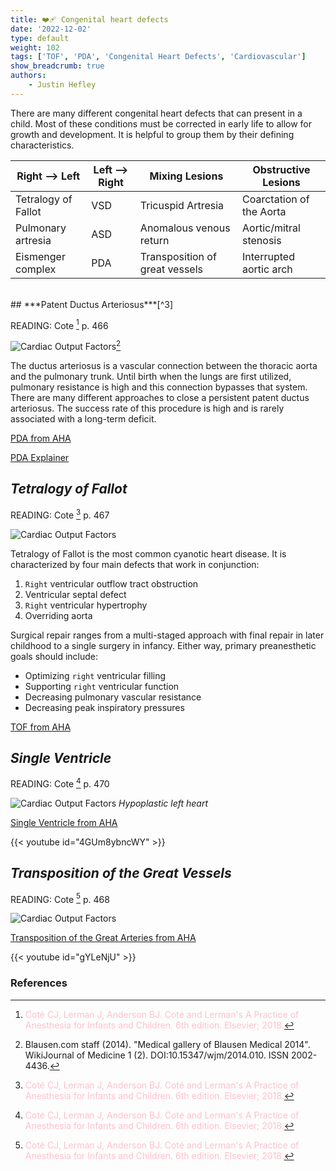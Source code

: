 ```yaml
---
title: ❤️‍🩹 Congenital heart defects
date: '2022-12-02'
type: default
weight: 102
tags: ['TOF', 'PDA', 'Congenital Heart Defects', 'Cardiovascular']
show_breadcrumb: true
authors:
    - Justin Hefley
---
```







There are many different congenital heart defects that can present in a child.  Most of these conditions must be corrected in early life to allow for growth and development.  It is helpful to group them by their defining characteristics.



|Right --> Left       | Left --> Right |  Mixing Lesions                |  Obstructive Lesions     |
| ------------------- | ---------------| ------------------------------ | ------------------------ |
| Tetralogy of Fallot | VSD            | Tricuspid Artresia             | Coarctation of the Aorta |
| Pulmonary artresia  | ASD            | Anomalous venous return        | Aortic/mitral stenosis   | 
| Eismenger complex   | PDA            | Transposition of great vessels | Interrupted aortic  arch |



<br>
## ***Patent Ductus Arteriosus***[^3]

READING: Cote [^3] p. 466

![Cardiac Output Factors](../../pda.png "Patent Ductus Arteriosus")[^14]


The ductus arteriosus is a vascular connection between the thoracic aorta and the pulmonary trunk.  Until birth when the lungs are first utilized, pulmonary resistance is high and this connection bypasses that system.  There are many different approaches to close a persistent patent ductus arteriosus.  The success rate of this procedure is high and is rarely associated with a long-term deficit.

[PDA from AHA](https://www.heart.org/en/health-topics/congenital-heart-defects/about-congenital-heart-defects/patent-ductus-arteriosus-pda)

[PDA Explainer](https://www.youtube.com/watch?v=U2fGKvbir24)

## ***Tetralogy of Fallot***

READING: Cote [^3] p. 467

![Cardiac Output Factors](../../tof.svg "Tetralogy of Fallot")


Tetralogy of Fallot is the most common cyanotic heart disease.  It is characterized by four main defects that work in conjunction: 
1. `Right` ventricular outflow tract obstruction
2. Ventricular septal defect
3. `Right` ventricular hypertrophy
4. Overriding aorta

Surgical repair ranges from a multi-staged approach with final repair in later childhood to a single surgery in infancy.  Either way, primary preanesthetic goals should include:
- Optimizing `right` ventricular filling
- Supporting `right` ventricular function
- Decreasing pulmonary vascular resistance
- Decreasing peak inspiratory pressures



[TOF from AHA](https://www.heart.org/en/health-topics/congenital-heart-defects/about-congenital-heart-defects/tetralogy-of-fallot)



## ***Single Ventricle***

READING: Cote [^3] p. 470

![Cardiac Output Factors](../../hypoplastic.svg "Hypoplastic left heart")
*Hypoplastic left heart*


[Single Ventricle from AHA](https://www.heart.org/en/health-topics/congenital-heart-defects/about-congenital-heart-defects/single-ventricle-defects)



{{< youtube id="4GUm8ybncWY" >}}


## ***Transposition of the Great Vessels***

READING: Cote [^3] p. 468

![Cardiac Output Factors](../../transposition.jpg "Transposition of the great vessels.")




[Transposition of the Great Arteries from AHA](https://www.heart.org/en/health-topics/congenital-heart-defects/about-congenital-heart-defects/d-transposition-of-the-great-arteries)



{{< youtube id="gYLeNjU" >}}







### References

[^1]: <span style="color:blue">Barash PG, Cullen BF, Stoelting RK, Cahalan MK, Stock MC, Ortega R, Sharar SR, Holt NF, eds. Clinical Anesthesia. 8th edition. Wolters Kluwer; 2017.</span>
[^2]: <span style="color:purple">Chestnut DH, Wong CA, Tsen LC, Ngan Kee WD, Beilin Y, Mhyre JM, Bateman BT, eds. 6th edition. Elsevier; 2020.</span>
[^3]: <span style="color:pink">Coté CJ, Lerman J, Anderson BJ. Coté and Lerman's A Practice of Anesthesia for Infants and Children. 6th edition. Elsevier; 2018.</span>
[^4]: <span style="color:brown">Ehrenwerth J, Eisenkraft J, Berry J, eds. Anesthesia Equipment: Principles and Applications. 3rd edition. Elsevier; 2020.</span>
[^5]: <span style="color:green">Farag E, Mounir-Soliman L, Brown DL. Brown's Atlas of Regional Anesthesia. 6th edition. Elsevier; 2020.</span>
[^6]: <span style="color:red">Flood P, Rathmell JP, Urman RD, eds. Stoelting's Pharmacology & Physiology in Anesthetic Practice. 6th edition. Wolters Kluwer; 2021.</span>
[^7]: <span style="color:yellow">Foster SD, Callahan MF, eds. A Professional Study and Resource Guide for the CRNA. 2nd edition. American Association of Nurse Anesthetists; 2011.</span>
[^8]: <span style="color:orange">Gropper MA, Cohen NH, Eriksson LI, Fleisher LA, Leslie K, Wiener-Kronish JP, eds. Miller's Anesthesia (Vols. 1-2). 9th edition. Elsevier; 2019.</span>
[^9]: <span style="color:indigo">Rosenblatt WH, Popescu WM. Master Techniques in Upper and Lower Airway Management. Wolters Kluwer (LWW); 2015.</span>
[^10]: <span style="color:teal">Hall JE, Hall ME. Guyton and Hall Textbook of Medical Physiology. 14th edition. Elsevier; 2020.</span>
[^11]: <span style="color:maroon">Hines RL, Jones SB, eds. Stoelting's Anesthesia and Co-existing Disease. 8th edition. Elsevier; 2021.</span>
[^12]: <span style="color:aquamarine">Jaffe RA, Schmiesing CA, Golianu B. Anesthesiologist's Manual of Surgical Procedures. 6th ed. Wolters Kluwer; 2020.</span>
[^13]: <span style="color:darkgreen">Nagelhout JJ, Elisha S, Heiner JS, eds. Nurse Anesthesia. 7th edition. Elsevier; 2020.</span>
[^14]: Blausen.com staff (2014). "Medical gallery of Blausen Medical 2014". WikiJournal of Medicine 1 (2). DOI:10.15347/wjm/2014.010. ISSN 2002-4436.

